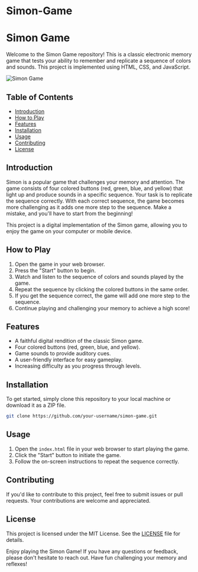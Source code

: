 # Simon-Game
# Simon Game

Welcome to the Simon Game repository! This is a classic electronic memory game that tests your ability to remember and replicate a sequence of colors and sounds. This project is implemented using HTML, CSS, and JavaScript.

![Simon Game](simon-game.png)

## Table of Contents

- [Introduction](#introduction)
- [How to Play](#how-to-play)
- [Features](#features)
- [Installation](#installation)
- [Usage](#usage)
- [Contributing](#contributing)
- [License](#license)

## Introduction

Simon is a popular game that challenges your memory and attention. The game consists of four colored buttons (red, green, blue, and yellow) that light up and produce sounds in a specific sequence. Your task is to replicate the sequence correctly. With each correct sequence, the game becomes more challenging as it adds one more step to the sequence. Make a mistake, and you'll have to start from the beginning!

This project is a digital implementation of the Simon game, allowing you to enjoy the game on your computer or mobile device.

## How to Play

1. Open the game in your web browser.
2. Press the "Start" button to begin.
3. Watch and listen to the sequence of colors and sounds played by the game.
4. Repeat the sequence by clicking the colored buttons in the same order.
5. If you get the sequence correct, the game will add one more step to the sequence.
6. Continue playing and challenging your memory to achieve a high score!

## Features

- A faithful digital rendition of the classic Simon game.
- Four colored buttons (red, green, blue, and yellow).
- Game sounds to provide auditory cues.
- A user-friendly interface for easy gameplay.
- Increasing difficulty as you progress through levels.

## Installation

To get started, simply clone this repository to your local machine or download it as a ZIP file.

```bash
git clone https://github.com/your-username/simon-game.git
```

## Usage

1. Open the `index.html` file in your web browser to start playing the game.
2. Click the "Start" button to initiate the game.
3. Follow the on-screen instructions to repeat the sequence correctly.

## Contributing

If you'd like to contribute to this project, feel free to submit issues or pull requests. Your contributions are welcome and appreciated.

## License

This project is licensed under the MIT License. See the [LICENSE](LICENSE) file for details.

Enjoy playing the Simon Game! If you have any questions or feedback, please don't hesitate to reach out. Have fun challenging your memory and reflexes!
